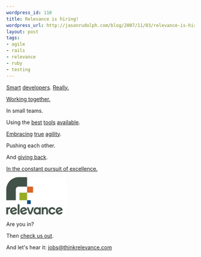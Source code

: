 ```yaml
---
wordpress_id: 110
title: Relevance is hiring!
wordpress_url: http://jasonrudolph.com/blog/2007/11/03/relevance-is-hiring/
layout: post
tags:
- agile
- rails
- relevance
- ruby
- testing
---
```

[Smart](http://robsanheim.com "Rob Sanheim") [developers](http://muness.blogspot.com/ "Muness Alrubaie").  [Really.](http://www.vanderburg.org/ "Glenn Vanderburg")

[Working together.](http://en.wikipedia.org/wiki/Pair_programming "Pair programming")

In small teams.

Using the [best](http://www.apple.com/mac/ "Apple - Mac") [tools](http://www.ruby-lang.org/en/ "Ruby") [available](http://eigenclass.org/hiki/rcov "rcov for code coverage").

[Embracing](http://en.wikipedia.org/wiki/Test-driven_development "Test-driven development") [true](http://martinfowler.com/articles/continuousIntegration.html "Continuous integration") [agility](http://www.extremeprogramming.org/rules/iterative.html "2-week iterations producing releasable software").

Pushing each other.    

And [giving back](http://thinkrelevance.com/open-source "Open source Fridays").

[In the constant pursuit of excellence.](http://thinkrelevance.com/development "Relevance, Inc. - The Relevance Approach to Development")  



![Relevance](/resources/20071104-relevance-logo.png)



Are you in?

Then [check us out](http://relevancellc.com/2007/10/31/relevance-is-hiring-two-developers "Relevance is Hiring Two Rockstars").

And let's hear it: [jobs@thinkrelevance.com](mailto:jobs@thinkrelevance.com)
